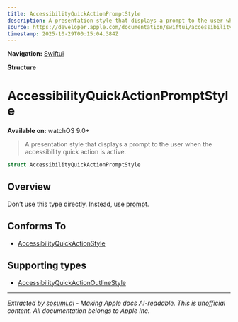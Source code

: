 ```yaml
---
title: AccessibilityQuickActionPromptStyle
description: A presentation style that displays a prompt to the user when the accessibility quick action is active.
source: https://developer.apple.com/documentation/swiftui/accessibilityquickactionpromptstyle
timestamp: 2025-10-29T00:15:04.384Z
---
```


**Navigation:** [Swiftui](/documentation/swiftui)

**Structure**

# AccessibilityQuickActionPromptStyle

**Available on:** watchOS 9.0+

> A presentation style that displays a prompt to the user when the accessibility quick action is active.

```swift
struct AccessibilityQuickActionPromptStyle
```

## Overview

Don’t use this type directly. Instead, use [prompt](/documentation/swiftui/accessibilityquickactionstyle/prompt).

## Conforms To

- [AccessibilityQuickActionStyle](/documentation/swiftui/accessibilityquickactionstyle)

## Supporting types

- [AccessibilityQuickActionOutlineStyle](/documentation/swiftui/accessibilityquickactionoutlinestyle)

---

*Extracted by [sosumi.ai](https://sosumi.ai) - Making Apple docs AI-readable.*
*This is unofficial content. All documentation belongs to Apple Inc.*
